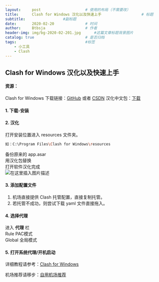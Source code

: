 ```yaml
---
layout:     post   				    # 使用的布局（不需要改）
title:      Clash for Windows 汉化以及快速上手				    # 标题 
subtitle:                 #副标题
date:       2020-02-20 				# 时间
author:     Btbsja					# 作者
header-img: img/bg-2020-02-201.jpg 	    #这篇文章标题背景图片
catalog: true 						# 是否归档
tags:								#标签
    - 小工具
    - Clash
---
```


## Clash for Windows 汉化以及快速上手
 #### 资源：
Clash for Windows 下载链接：[GitHub](https://github.com/Fndroid/clash_for_windows_pkg/releases) 或者 [CSDN](https://download.csdn.net/download/Btbsja/12174353)
汉化中文包：[下载](https://download.csdn.net/download/Btbsja/12174350)

#### 1. 下载-安装
#### 2. 汉化
打开安装位置进入 resources 文件夹。  

```bash
如：C:\Program Files\Clash for Windows\resources
```
备份原来的 app.asar   
用汉化包替换   
打开软件汉化完成  
![在这里插入图片描述](https://img-blog.csdnimg.cn/20200220145135900.png?x-oss-process=image/watermark,type_ZmFuZ3poZW5naGVpdGk,shadow_10,text_aHR0cHM6Ly9ibG9nLmNzZG4ubmV0L0J0YnNqYQ==,size_16,color_FFFFFF,t_70)
#### 3. 添加配置文件
1. 机场直接提供 Clash 托管配置，直接复制托管。  
2. 若托管不成功，则尝试下载 yaml 文件直接拖入。  
#### 4. 选择代理
进入 **代理** 栏  
Rule PAC模式  
Global 全局模式  
#### 5. 打开系统代理/开机启动

详细教程请参考：[Clash for Windows](https://docs.cfw.lbyczf.com/)

机场推荐请移步：[自用机场推荐]()